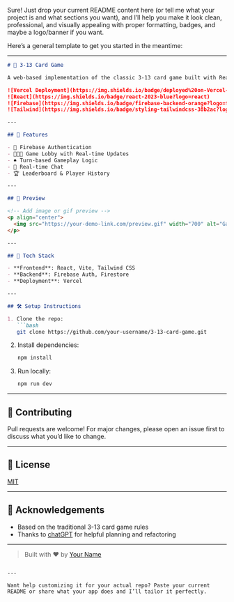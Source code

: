 Sure! Just drop your current README content here (or tell me what your project is and what sections you want), and I’ll help you make it look clean, professional, and visually appealing with proper formatting, badges, and maybe a logo/banner if you want.

Here’s a general template to get you started in the meantime:

---

```markdown
# 🎴 3-13 Card Game

A web-based implementation of the classic 3-13 card game built with React, Firebase, and Tailwind CSS.

![Vercel Deployment](https://img.shields.io/badge/deployed%20on-Vercel-000?logo=vercel&logoColor=white)
![React](https://img.shields.io/badge/react-2023-blue?logo=react)
![Firebase](https://img.shields.io/badge/firebase-backend-orange?logo=firebase)
![Tailwind](https://img.shields.io/badge/styling-tailwindcss-38b2ac?logo=tailwindcss)

---

## 🚀 Features

- 🔐 Firebase Authentication
- 🧑‍🤝‍🧑 Game Lobby with Real-time Updates
- ♠️ Turn-based Gameplay Logic
- 💬 Real-time Chat
- 🏆 Leaderboard & Player History

---

## 📸 Preview

<!-- Add image or gif preview -->
<p align="center">
  <img src="https://your-demo-link.com/preview.gif" width="700" alt="Gameplay preview" />
</p>

---

## 🔧 Tech Stack

- **Frontend**: React, Vite, Tailwind CSS
- **Backend**: Firebase Auth, Firestore
- **Deployment**: Vercel

---

## 🛠️ Setup Instructions

1. Clone the repo:
   ```bash
   git clone https://github.com/your-username/3-13-card-game.git
   ```

2. Install dependencies:
   ```bash
   npm install
   ```

3. Run locally:
   ```bash
   npm run dev
   ```

---

## 🤝 Contributing

Pull requests are welcome! For major changes, please open an issue first to discuss what you’d like to change.

---

## 📄 License

[MIT](LICENSE)

---

## 🙌 Acknowledgements

- Based on the traditional 3-13 card game rules
- Thanks to [chatGPT](https://chat.openai.com) for helpful planning and refactoring

---

> Built with ❤️ by [Your Name](https://yourportfolio.com)
```

---

Want help customizing it for your actual repo? Paste your current README or share what your app does and I’ll tailor it perfectly.
